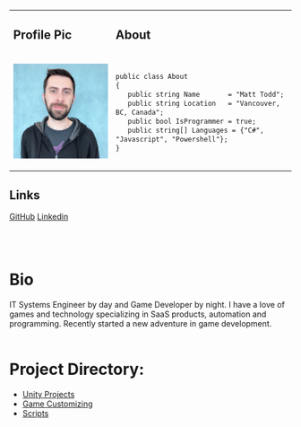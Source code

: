 <table>
<tr>
<td> <h2>Profile Pic</h2> </td>
<td> <h2>About</h2> </td>
</tr>
<tr>
<td> <img src="assets/images/profilepic.jpg"> </td>
<td>
<pre lang="csharp">
<code>
public class About
{
   public string Name       = "Matt Todd";
   public string Location   = "Vancouver, BC, Canada";
   public bool IsProgrammer = true;
   public string[] Languages = {"C#", "Javascript", "Powershell"};
}
</code>
</pre>
</td>
</tr>
</table>

## Links

<a href="https://github.com/Fenris42" class="btn btn-github"><span class="icon"></span>GitHub</a> <a href="https://www.linkedin.com/in/matt-todd/" class="btn btn-linkedin"><span class="icon"></span>Linkedin</a>

<br>
<br>

# Bio
IT Systems Engineer by day and Game Developer by night. I have a love of games and technology specializing in SaaS products, automation and programming. Recently started a new adventure in game development.
<br>
<br>

# Project Directory:
* [Unity Projects](projects.md)
* [Game Customizing](game_customizing.md)
* [Scripts](scripts.md)

<br>
<br>
<br>
